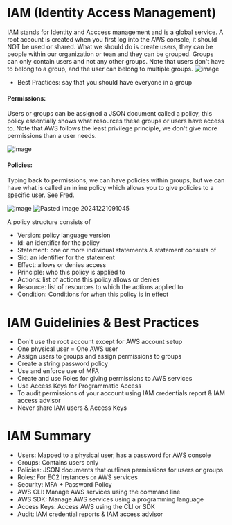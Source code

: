 # IAM (Identity Access Management)
IAM stands for Identity and Acccess management and is a global service. A root account is created when you first log into the AWS console, it should NOT be used or shared. What we should do is create users, they can be people within our organization or tean and they can be grouped. Groups can only contain users and not any other groups. Note that users don't have to belong to a group, and the user can belong to multiple groups.
![image](https://github.com/user-attachments/assets/6b65982b-192f-40e6-839e-a92f434f398b)
- Best Practices: say that you should have everyone in a group
#### Permissions:
Users or groups can be assigned a JSON document called a policy, this policy essentially shows what resources these groups or users have access to. Note that AWS follows the least privilege principle, we don't give more permissions than a user needs.

![image](https://github.com/user-attachments/assets/6b509861-becd-4a00-ad00-3d19453a9dd1)

#### Policies:
Typing back to permissions, we can have policies within groups, but we can have what is called an inline policy which allows you to give policies to a specific user. See Fred.

![image](https://github.com/user-attachments/assets/ad9773b1-a20e-47b8-b737-45e47657e9bf)
![Pasted image 20241221091045](https://github.com/user-attachments/assets/20b860b0-06e9-4651-af3c-f25bac5bb307)

A policy structure consists of 
- Version: policy language version
- Id: an identifier for the policy
- Statement: one or more individual statements
A statement consists of 
- Sid: an identifier for the statement
- Effect: allows or denies access
- Principle: who this policy is applied to 
- Actions: list of actions this policy allows or denies
- Resource: list of resources to which the actions applied to
- Condition: Conditions for when this policy is in effect

# IAM Guidelinies & Best Practices
- Don't use the root account except for AWS account setup
- One physical user = One AWS user
- Assign users to groups and assign permissions to groups
- Create a string password policy
- Use and enforce use of MFA
- Create and use Roles for giving permissions to AWS services
- Use Access Keys for Programmatic Access
- To audit permissions of your account using IAM credentials report & IAM access advisor 
- Never share IAM users & Access Keys

# IAM Summary

- Users: Mapped to a physical user, has a password for AWS console 
- Groups: Contains users only
- Policies: JSON documents that outlines permissions for users or groups
- Roles: For EC2 Instances or AWS services
- Security: MFA + Password Policy
- AWS CLI: Manage AWS services using the command line
- AWS SDK: Manage AWS services using a programming language
- Access Keys: Access AWS using the CLI or SDK
- Audit: IAM credential reports & IAM access advisor 

